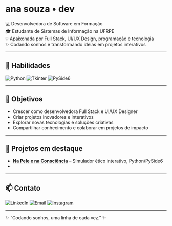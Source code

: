 # ana souza • dev 


💻 Desenvolvedora de Software em Formação  
🎓 Estudante de Sistemas de Informação na UFRPE  
💡 Apaixonada por Full Stack, UI/UX Design, programação e tecnologia  
✨ Codando sonhos e transformando ideias em projetos interativos  

---

## 🔧 Habilidades

![Python](https://img.shields.io/badge/-Python-3670A0?style=flat&logo=python&logoColor=white) 
![Tkinter](https://img.shields.io/badge/-Tkinter-FF6F61?style=flat) 
![PySide6](https://img.shields.io/badge/-PySide6-41CD52?style=flat&logo=qt&logoColor=white)


---

## 🎯 Objetivos

- Crescer como desenvolvedora Full Stack e UI/UX Designer  
- Criar projetos inovadores e interativos  
- Explorar novas tecnologias e soluções criativas  
- Compartilhar conhecimento e colaborar em projetos de impacto  

---

## 🚀 Projetos em destaque

- **[Na Pele e na Consciência](https://github.com/eianaxz/NA-PELE-E-NA-CONSCI-NCIA---PROJETO.git)** – Simulador ético interativo, Python/PySide6 
-
---

## 📫 Contato

[![LinkedIn](https://img.shields.io/badge/-LinkedIn-0077B5?style=flat&logo=linkedin&logoColor=white)](https://www.linkedin.com/in/ana-souza-%F0%9F%A7%A0-5a424b287) [![Email](https://img.shields.io/badge/-Email-D14836?style=flat&logo=gmail&logoColor=white)](mailto:anasouzadev.code@gmail.com) 
[![Instagram](https://img.shields.io/badge/-Instagram-E4405F?style=flat&logo=instagram&logoColor=white)](https://www.instagram.com/by.anadev/)   

---

✨ “Codando sonhos, uma linha de cada vez.” ✨
